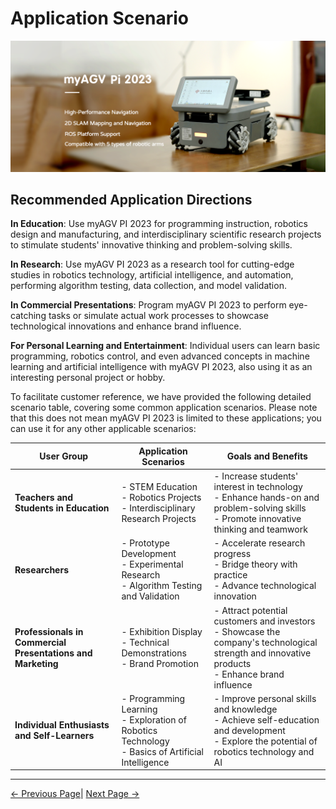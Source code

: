 # Application Scenario

<img src="../resources/1-ProductIntroduction/README/PI-main.png" width="800" height="auto" />

## Recommended Application Directions

**In Education**: Use myAGV PI 2023 for programming instruction, robotics design and manufacturing, and interdisciplinary scientific research projects to stimulate students' innovative thinking and problem-solving skills.

**In Research**: Use myAGV PI 2023 as a research tool for cutting-edge studies in robotics technology, artificial intelligence, and automation, performing algorithm testing, data collection, and model validation.

**In Commercial Presentations**: Program myAGV PI 2023 to perform eye-catching tasks or simulate actual work processes to showcase technological innovations and enhance brand influence.

**For Personal Learning and Entertainment**: Individual users can learn basic programming, robotics control, and even advanced concepts in machine learning and artificial intelligence with myAGV PI 2023, also using it as an interesting personal project or hobby.

To facilitate customer reference, we have provided the following detailed scenario table, covering some common application scenarios. Please note that this does not mean myAGV PI 2023 is limited to these applications; you can use it for any other applicable scenarios:

| User Group | Application Scenarios | Goals and Benefits |
|------------|-----------------------|--------------------|
| **Teachers and Students in Education** | - STEM Education<br>- Robotics Projects<br>- Interdisciplinary Research Projects | - Increase students' interest in technology<br>- Enhance hands-on and problem-solving skills<br>- Promote innovative thinking and teamwork |
| **Researchers** | - Prototype Development<br>- Experimental Research<br>- Algorithm Testing and Validation | - Accelerate research progress<br>- Bridge theory with practice<br>- Advance technological innovation |
| **Professionals in Commercial Presentations and Marketing** | - Exhibition Display<br>- Technical Demonstrations<br>- Brand Promotion | - Attract potential customers and investors<br>- Showcase the company's technological strength and innovative products<br>- Enhance brand influence |
| **Individual Enthusiasts and Self-Learners** | - Programming Learning<br>- Exploration of Robotics Technology<br>- Basics of Artificial Intelligence | - Improve personal skills and knowledge<br>- Achieve self-education and development<br>- Explore the potential of robotics technology and AI |

---

 [← Previous Page](README.md#chapter-summary)| [Next Page →](1.4-AccessoriesTools/1.4-AccessoriesTools.md)